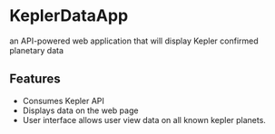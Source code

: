 # KeplerDataApp
an API-powered web application that will display Kepler confirmed planetary data

## Features
* Consumes Kepler API
* Displays data on the web page
* User interface allows user view data on all known kepler planets.